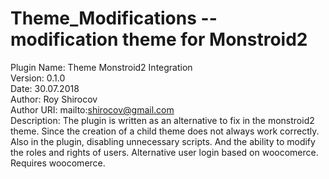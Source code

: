 # Theme_Modifications -- modification theme for Monstroid2
Plugin Name: Theme Monstroid2 Integration </br>
Version: 0.1.0 </br>
Date: 30.07.2018 </br>
Author: Roy Shirocov </br>
Author URI: mailto:shirocov@gmail.com</br>
Description: The plugin is written as an alternative to fix in the monstroid2 theme. Since the creation of a child theme does not always work correctly. Also in the plugin, disabling unnecessary scripts. And the ability to modify the roles and rights of users. Alternative user login based on woocomerce. Requires woocomerce.
